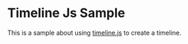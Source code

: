 # Timeline Js Sample

This is a sample about using [timeline.js](https://timeline.knightlab.com/?utm_campaign=elearningindustry.com&utm_source=%2Ftop-10-free-timeline-creation-tools-for-teachers&utm_medium=link) to create a timeline.

